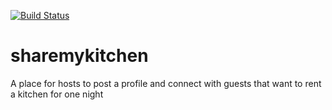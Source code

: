 [![Build Status](https://travis-ci.org/gabesangels/sharemykitchen.svg?branch=master)](https://travis-ci.org/gabesangels/sharemykitchen)

# sharemykitchen
A place for hosts to post a profile and connect with guests that want to rent a kitchen for one night
